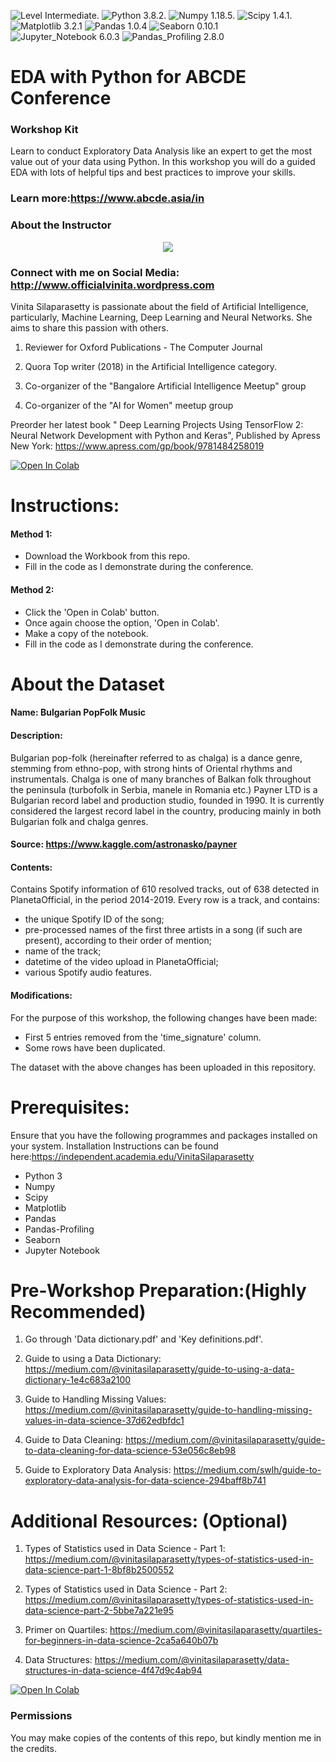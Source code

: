 ![Level Intermediate](https://img.shields.io/badge/Level-Intermediate-blue.svg?style=plastic). ![Python 3.8.2](https://img.shields.io/badge/Python-3.8.2-blue.svg?style=plastic). ![Numpy 1.18.5](https://img.shields.io/badge/Numpy-1.18.5-blue.svg?style=plastic). ![Scipy 1.4.1](https://img.shields.io/badge/Scipy-1.4.1-blue.svg?style=plastic). ![Matplotlib 3.2.1](https://img.shields.io/badge/Matplotlib-3.2.1-blue.svg?style=plastic)  ![Pandas 1.0.4](https://img.shields.io/badge/Pandas-1.0.4-blue.svg?style=plastic)  ![Seaborn 0.10.1](https://img.shields.io/badge/Seaborn-0.10.1-blue.svg?style=plastic)  ![Jupyter_Notebook 6.0.3](https://img.shields.io/badge/Jupyter_Notebook-6.0.3-blue.svg?style=plastic) ![Pandas_Profiling 2.8.0](https://img.shields.io/badge/Pandas_Profiling-2.8.0-blue.svg?style=plastic)

# EDA with Python for ABCDE Conference

### Workshop Kit

Learn to conduct Exploratory Data Analysis like an expert to get the most value out of your data using Python. In this workshop you will do a guided EDA with lots of helpful tips and best practices to improve your skills.

### Learn more:https://www.abcde.asia/in

### About the Instructor

<p align="center">
  <img width="" height="" src="https://scontent.fblr1-4.fna.fbcdn.net/v/t1.0-9/105023518_2615103578751880_5389051389238009337_o.png?_nc_cat=108&_nc_sid=e3f864&_nc_ohc=akqvMV2Zp-IAX9WWMr0&_nc_ht=scontent.fblr1-4.fna&oh=9943159a7209b628629dde683deb8433&oe=5F1282CF">
</p>

### Connect with me on Social Media: http://www.officialvinita.wordpress.com

Vinita Silaparasetty is passionate about the field of Artificial Intelligence, particularly, Machine Learning, Deep Learning and Neural Networks. She aims to share this passion with others.

1) Reviewer for Oxford Publications - The Computer Journal

2) Quora Top writer (2018) in the Artificial Intelligence category.

3) Co-organizer of the "Bangalore Artificial Intelligence Meetup" group

4) Co-organizer of the "AI for Women" meetup group

Preorder her latest book " Deep Learning Projects Using TensorFlow 2: Neural Network Development with Python and Keras", Published by Apress New York: https://www.apress.com/gp/book/9781484258019



[![Open In Colab](https://colab.research.google.com/assets/colab-badge.svg)](https://drive.google.com/file/d/1P52nmbRik1LwTG207PDLpjF3Z5QoAKJg/view?usp=sharing)

# Instructions:

#### Method 1:

* Download the Workbook from this repo.
* Fill in the code as I demonstrate during the conference.

#### Method 2:

* Click the 'Open in Colab' button.
* Once again choose the option, 'Open in Colab'.
* Make a copy of the notebook.
* Fill in the code as I demonstrate during the conference.

# About the Dataset

#### Name: Bulgarian PopFolk Music

#### Description: 
Bulgarian pop-folk (hereinafter referred to as chalga) is a dance genre, stemming from ethno-pop, with strong hints of Oriental rhythms and instrumentals. Chalga is one of many branches of Balkan folk throughout the peninsula (turbofolk in Serbia, manele in Romania etc.) Payner LTD is a Bulgarian record label and production studio, founded in 1990. It is currently considered the largest record label in the country, producing mainly in both Bulgarian folk and chalga genres. 

#### Source: https://www.kaggle.com/astronasko/payner

#### Contents:

Contains Spotify information of 610 resolved tracks, out of 638 detected in PlanetaOfficial, in the period 2014-2019. Every row is a track, and contains:

* the unique Spotify ID of the song;
* pre-processed names of the first three artists in a song (if such are present), according to their order of mention;
* name of the track;
* datetime of the video upload in PlanetaOfficial;
* various Spotify audio features.

#### Modifications: 

For the purpose of this workshop, the following changes have been made:

* First 5 entries removed from the 'time_signature' column.
* Some rows have been duplicated.

The dataset with the above changes has been uploaded in this repository.

# Prerequisites:

Ensure that you have the following programmes and packages installed on your system. Installation Instructions can be found here:https://independent.academia.edu/VinitaSilaparasetty

* Python 3  
* Numpy 
* Scipy
* Matplotlib
* Pandas
* Pandas-Profiling
* Seaborn
* Jupyter Notebook

# Pre-Workshop Preparation:(Highly Recommended)

1) Go through 'Data dictionary.pdf' and 'Key definitions.pdf'.

2) Guide to using a Data Dictionary: https://medium.com/@vinitasilaparasetty/guide-to-using-a-data-dictionary-1e4c683a2100

3) Guide to Handling Missing Values: https://medium.com/@vinitasilaparasetty/guide-to-handling-missing-values-in-data-science-37d62edbfdc1

4) Guide to Data Cleaning: https://medium.com/@vinitasilaparasetty/guide-to-data-cleaning-for-data-science-53e056c8eb98

5) Guide to Exploratory Data Analysis: https://medium.com/swlh/guide-to-exploratory-data-analysis-for-data-science-294baff8b741

# Additional Resources: (Optional)

1) Types of Statistics used in Data Science - Part 1: https://medium.com/@vinitasilaparasetty/types-of-statistics-used-in-data-science-part-1-8bf8b2500552

2) Types of Statistics used in Data Science - Part 2: https://medium.com/@vinitasilaparasetty/types-of-statistics-used-in-data-science-part-2-5bbe7a221e95

3) Primer on Quartiles: https://medium.com/@vinitasilaparasetty/quartiles-for-beginners-in-data-science-2ca5a640b07b

4) Data Structures: https://medium.com/@vinitasilaparasetty/data-structures-in-data-science-4f47d9c4ab94


[![Open In Colab](https://colab.research.google.com/assets/colab-badge.svg)](https://drive.google.com/file/d/1P52nmbRik1LwTG207PDLpjF3Z5QoAKJg/view?usp=sharing)

### Permissions

You may make copies of the contents of this repo, but kindly mention me in the credits.
